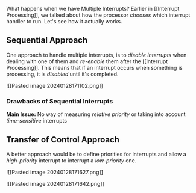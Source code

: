 What happens when we have Multiple Interrupts? Earlier in [[Interrupt Processing]], we talked about how the processor *chooses* which interrupt handler to run. Let's see how it actually works. 

## Sequential Approach 
One approach to handle multiple interrupts, is to *disable interrupts* when dealing with one of them and *re-enable* them after the [[Interrupt Processing]]. This means that if an interrupt occurs when something is processing, it is *disabled* until it's completed. 

![[Pasted image 20240128171102.png]]
### Drawbacks of Sequential Interrupts 
**Main Issue:** No way of measuring *relative priority* or taking into account *time-sensitive* interrupts
## Transfer of Control Approach 
A better approach would be to define priorities for interrupts and allow a *high-priority* interrupt to interrupt a  *low-priority* one. 

![[Pasted image 20240128171627.png]]

![[Pasted image 20240128171642.png]]